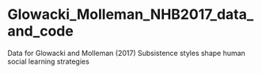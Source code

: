 # Glowacki_Molleman_NHB2017_data_and_code
Data for Glowacki and Molleman (2017) Subsistence styles shape human social learning strategies
